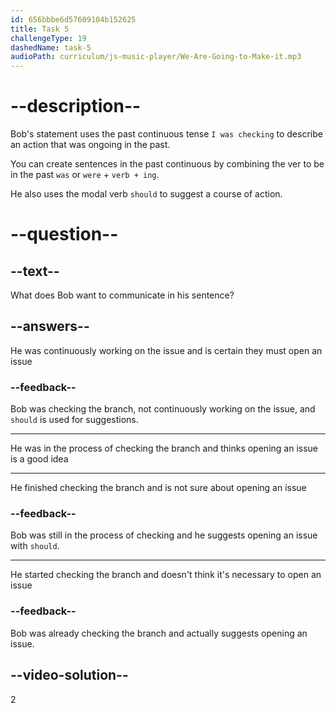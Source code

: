 ```yaml
---
id: 656bbbe6d57609104b152625
title: Task 5
challengeType: 19
dashedName: task-5
audioPath: curriculum/js-music-player/We-Are-Going-to-Make-it.mp3
---
```


<!--
AUDIO REFERENCE: 
Bob: Hey, Sarah. I was checking the branch we worked on yesterday when I saw a problem. I think we should open an issue on GitHub.
-->

# --description--

Bob's statement uses the past continuous tense `I was checking` to describe an action that was ongoing in the past.

You can create sentences in the past continuous by combining the ver to be in the past `was` or `were` + `verb + ing`.

He also uses the modal verb `should` to suggest a course of action.

# --question--

## --text--

What does Bob want to communicate in his sentence?

## --answers--

He was continuously working on the issue and is certain they must open an issue

### --feedback--

Bob was checking the branch, not continuously working on the issue, and `should` is used for suggestions.

---

He was in the process of checking the branch and thinks opening an issue is a good idea

---

He finished checking the branch and is not sure about opening an issue

### --feedback--

Bob was still in the process of checking and he suggests opening an issue with `should`.

---

He started checking the branch and doesn't think it's necessary to open an issue

### --feedback--

Bob was already checking the branch and actually suggests opening an issue.

## --video-solution--

2
